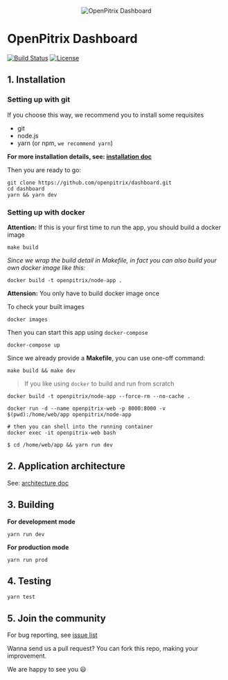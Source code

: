 <p align="center"><img src="https://raw.githubusercontent.com/openpitrix/openpitrix/master/docs/images/logo.png" alt="OpenPitrix Dashboard"></p>

# OpenPitrix Dashboard

[![Build Status](https://travis-ci.org/openpitrix/dashboard.svg)](https://travis-ci.org/openpitrix/dashboard)
[![License](http://img.shields.io/badge/license-apache%20v2-blue.svg)](./LICENSE)

## 1. Installation

### Setting up with git

If you choose this way, we recommend you to install some requisites

* git
* node.js
* yarn (or npm, `we recommend yarn`)

**For more installation details, see: [installation doc](./docs/install.md)**

Then you are ready to go:

```shell
git clone https://github.com/openpitrix/dashboard.git
cd dashboard
yarn && yarn dev
```

### Setting up with docker

**Attention:** If this is your first time to run the app, you should build a docker image

```shell
make build
```

_Since we wrap the build detail in Makefile, in fact you can also build your own docker image like this:_

```shell
docker build -t openpitrix/node-app .
```

**Attension:** You only have to build docker image once

To check your built images

```shell
docker images
```

Then you can start this app using `docker-compose`

```shell
docker-compose up
```

Since we already provide a **Makefile**, you can use one-off command:

```shell
make build && make dev
```

> If you like using `docker` to build and run from scratch

```shell
docker build -t openpitrix/node-app --force-rm --no-cache .

docker run -d --name openpitrix-web -p 8000:8000 -v $(pwd):/home/web/app openpitrix/node-app

# then you can shell into the running container
docker exec -it openpitrix-web bash

$ cd /home/web/app && yarn run dev
```

## 2. Application architecture

See: [architecture doc](./docs/arch.md)

## 3. Building

**For development mode**

```shell
yarn run dev
```

**For production mode**

```shell
yarn run prod
```

## 4. Testing

```shell
yarn test
```

## 5. Join the community

For bug reporting, see [issue list](https://github.com/openpitrix/dashboard/issues/new)

Wanna send us a pull request? You can fork this repo, making your improvement.

We are happy to see you :smiley:
